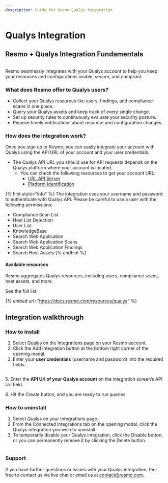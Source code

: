 ```yaml
---
description: Guide for Resmo Qualys integration
---
```


# Qualys Integration

## Resmo + Qualys Integration Fundamentals

<figure><img src="../.gitbook/assets/qualys-logo.png" alt=""><figcaption></figcaption></figure>

Resmo seamlessly integrates with your Qualys account to help you keep your resources and configurations visible, secure, and compliant.

### What does Resmo offer to Qualys users?

* Collect your Qualys resources like users, findings, and compliance scans in one place.
* Query your Qualys assets and keep track of every single change.
* Set up security rules to continuously evaluate your security posture.
* Receive timely notifications about resource and configuration changes.

### How does the integration work?

Once you sign up to Resmo, you can easily integrate your account with Qualys using the API URL of your account and your user credentials.

* The Qualys API URL you should use for API requests depends on the Qualys platform where your account is located.
  * You can check the following resources to get your account URL:
    * [URL API Server](https://qualysguard.qg2.apps.qualys.com/portal-help/en/assetview/api\_doc/online/get\_started/url\_api\_server.htm)
    * [Platform Identification](https://www.qualys.com/platform-identification/)

{% hint style="info" %}
The integration uses your username and password to authenticate with Qualys API. Please be careful to use a user with the following permissions:

* Compliance Scan List
* Host List Detection
* User List
* KnowledgeBase
* Search Web Application
* Search Web Application Scans
* Search Web Application Findings
* Search Host Assets
{% endhint %}

#### Available resources

Resmo aggregates Qualys resources, including users, compliance scans, host assets, and more.

See the full list:

{% embed url="https://docs.resmo.com/resources/qualys" %}

## Integration walkthrough

### How to install

1. Select Qualys on the Integrations page on your Resmo account.
2. Click the Add Integration button at the bottom right corner of the opening modal.
3. Enter your **user credentials** (username and password) into the required fields.

<figure><img src="../.gitbook/assets/integration-configuration.png" alt=""><figcaption></figcaption></figure>

5\. Enter the **API Url of your Qualys account** on the integration screen’s API Url field.

6\. Hit the Create button, and you are ready to run queries.

### How to uninstall

1. Select Qualys on your Integrations page.
2. From the Connected Integrations tab on the opening modal, click the Qualys integration you wish to uninstall.
3. To temporarily disable your Qualys integration, click the Disable button, or you can permanently remove it by clicking the Delete button.

<figure><img src="../.gitbook/assets/qualys-disable-delete-options.png" alt=""><figcaption></figcaption></figure>

### Support

If you have further questions or issues with your Qualys integration, feel free to contact us via live chat or email us at contact@resmo.com.
